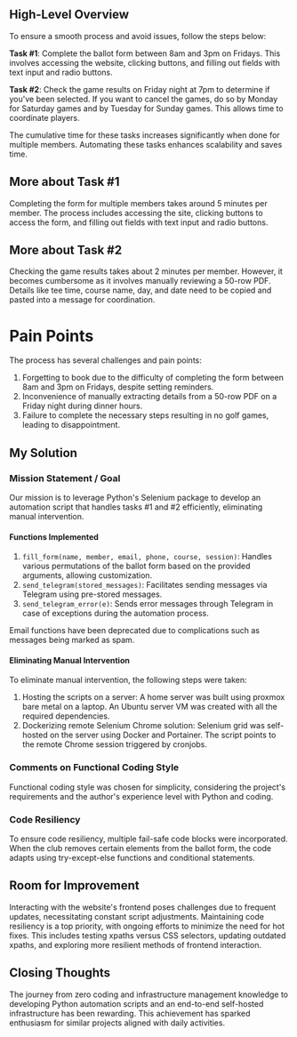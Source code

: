 ## High-Level Overview

To ensure a smooth process and avoid issues, follow the steps below:

**Task #1**: Complete the ballot form between 8am and 3pm on Fridays. This involves accessing the website, clicking buttons, and filling out fields with text input and radio buttons.

**Task #2**: Check the game results on Friday night at 7pm to determine if you've been selected. If you want to cancel the games, do so by Monday for Saturday games and by Tuesday for Sunday games. This allows time to coordinate players.

The cumulative time for these tasks increases significantly when done for multiple members. Automating these tasks enhances scalability and saves time.

## More about Task #1

Completing the form for multiple members takes around 5 minutes per member. The process includes accessing the site, clicking buttons to access the form, and filling out fields with text input and radio buttons.

## More about Task #2

Checking the game results takes about 2 minutes per member. However, it becomes cumbersome as it involves manually reviewing a 50-row PDF. Details like tee time, course name, day, and date need to be copied and pasted into a message for coordination.

# Pain Points

The process has several challenges and pain points:

1. Forgetting to book due to the difficulty of completing the form between 8am and 3pm on Fridays, despite setting reminders.
2. Inconvenience of manually extracting details from a 50-row PDF on a Friday night during dinner hours.
3. Failure to complete the necessary steps resulting in no golf games, leading to disappointment.

## My Solution

### Mission Statement / Goal

Our mission is to leverage Python's Selenium package to develop an automation script that handles tasks #1 and #2 efficiently, eliminating manual intervention.

#### Functions Implemented

1. `fill_form(name, member, email, phone, course, session)`: Handles various permutations of the ballot form based on the provided arguments, allowing customization.
2. `send_telegram(stored_messages)`: Facilitates sending messages via Telegram using pre-stored messages.
3. `send_telegram_error(e)`: Sends error messages through Telegram in case of exceptions during the automation process.

Email functions have been deprecated due to complications such as messages being marked as spam.

#### Eliminating Manual Intervention

To eliminate manual intervention, the following steps were taken:

1. Hosting the scripts on a server: A home server was built using proxmox bare metal on a laptop. An Ubuntu server VM was created with all the required dependencies.
2. Dockerizing remote Selenium Chrome solution: Selenium grid was self-hosted on the server using Docker and Portainer. The script points to the remote Chrome session triggered by cronjobs.

### Comments on Functional Coding Style

Functional coding style was chosen for simplicity, considering the project's requirements and the author's experience level with Python and coding.

### Code Resiliency

To ensure code resiliency, multiple fail-safe code blocks were incorporated. When the club removes certain elements from the ballot form, the code adapts using try-except-else functions and conditional statements.

## Room for Improvement

Interacting with the website's frontend poses challenges due to frequent updates, necessitating constant script adjustments. Maintaining code resiliency is a top priority, with ongoing efforts to minimize the need for hot fixes. This includes testing xpaths versus CSS selectors, updating outdated xpaths, and exploring more resilient methods of frontend interaction.

## Closing Thoughts

The journey from zero coding and infrastructure management knowledge to developing Python automation scripts and an end-to-end self-hosted infrastructure has been rewarding. This achievement has sparked enthusiasm for similar projects aligned with daily activities.
